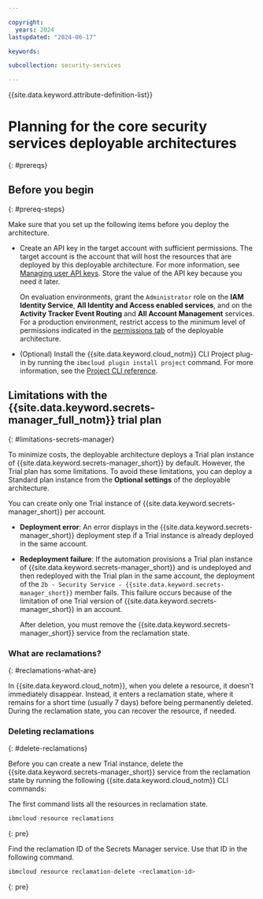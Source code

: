 ```yaml
---

copyright:
  years: 2024
lastupdated: "2024-06-17"

keywords:

subcollection: security-services

---
```


{{site.data.keyword.attribute-definition-list}}

# Planning for the core security services deployable architectures
{: #prereqs}

## Before you begin
{: #prereq-steps}

Make sure that you set up the following items before you deploy the architecture.

- Create an API key in the target account with sufficient permissions. The target account is the account that will host the resources that are deployed by this deployable architecture. For more information, see [Managing user API keys](/docs/account?topic=account-userapikey&interface=ui). Store the value of the API key because you need it later.

    On evaluation environments, grant the `Administrator` role on the **IAM Identity Service**, **All Identity and Access enabled services**, and on the **Activity Tracker Event Routing** and **All Account Management** services. For a production environment, restrict access to the minimum level of permissions indicated in the [permissions tab](/catalog/7df1e4ca-d54c-4fd0-82ce-3d13247308cd/architecture/deploy-arch-ibm-core-security-svcs-0294f96e-7314-48d1-a710-c08a541b2119#permissions) of the deployable architecture.
- (Optional) Install the {{site.data.keyword.cloud_notm}} CLI Project plug-in by running the `ibmcloud plugin install project` command. For more information, see the [Project CLI reference](/docs/cli?topic=cli-projects-cli).

## Limitations with the {{site.data.keyword.secrets-manager_full_notm}} trial plan
{: #limitations-secrets-manager}

To minimize costs, the deployable architecture deploys a Trial plan instance of {{site.data.keyword.secrets-manager_short}} by default. However, the Trial plan has some limitations. To avoid these limitations, you can deploy a Standard plan instance from the **Optional settings** of the deployable architecture.

You can create only one Trial instance of {{site.data.keyword.secrets-manager_short}} per account.

- **Deployment error**: An error displays in the {{site.data.keyword.secrets-manager_short}} deployment step if a Trial instance is already deployed in the same account.
- **Redeployment failure**: If the automation provisions a Trial plan instance of {{site.data.keyword.secrets-manager_short}} and is undeployed and then redeployed with the Trial plan in the same account, the deployment of the `2b - Security Service - {{site.data.keyword.secrets-manager_short}}` member fails. This failure occurs because of the limitation of one Trial version of {{site.data.keyword.secrets-manager_short}} in an account.

    After deletion, you must remove the {{site.data.keyword.secrets-manager_short}} service from the reclamation state.

### What are reclamations?
{: #reclamations-what-are}

In {{site.data.keyword.cloud_notm}}, when you delete a resource, it doesn't immediately disappear. Instead, it enters a reclamation state, where it remains for a short time (usually 7 days) before being permanently deleted. During the reclamation state, you can recover the resource, if needed.

### Deleting reclamations
{: #delete-reclamations}

Before you can create a new Trial instance, delete the {{site.data.keyword.secrets-manager_short}} service from the reclamation state by running the following {{site.data.keyword.cloud_notm}} CLI commands:

The first command lists all the resources in reclamation state.

```sh
ibmcloud resource reclamations
```
{: pre}

 Find the reclamation ID of the Secrets Manager service. Use that ID in the following command.

```sh
ibmcloud resource reclamation-delete <reclamation-id>
```
{: pre}
